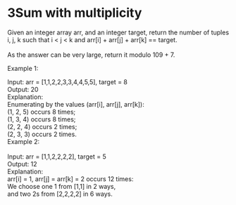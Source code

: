 <h1>3Sum with multiplicity</h1>

Given an integer array arr, and an integer target, return the number of tuples i, j, k such that i < j < k and arr[i] + arr[j] + arr[k] == target.<br>
<br>
As the answer can be very large, return it modulo 109 + 7.
<br>
 

Example 1:<br>

Input: arr = [1,1,2,2,3,3,4,4,5,5], target = 8<br>
Output: 20<br>
Explanation: <br>
Enumerating by the values (arr[i], arr[j], arr[k]):<br>
(1, 2, 5) occurs 8 times;<br>
(1, 3, 4) occurs 8 times;<br>
(2, 2, 4) occurs 2 times;<br>
(2, 3, 3) occurs 2 times.<br>
Example 2:<br>
<br>
Input: arr = [1,1,2,2,2,2], target = 5<br>
Output: 12<br>
Explanation: <br>
arr[i] = 1, arr[j] = arr[k] = 2 occurs 12 times:<br>
We choose one 1 from [1,1] in 2 ways,<br>
and two 2s from [2,2,2,2] in 6 ways.<br>